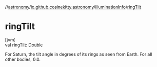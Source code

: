 //[astronomy](../../../index.md)/[io.github.cosinekitty.astronomy](../index.md)/[IlluminationInfo](index.md)/[ringTilt](ring-tilt.md)

# ringTilt

[jvm]\
val [ringTilt](ring-tilt.md): [Double](https://kotlinlang.org/api/latest/jvm/stdlib/kotlin/-double/index.html)

For Saturn, the tilt angle in degrees of its rings as seen from Earth. For all other bodies, 0.0.
